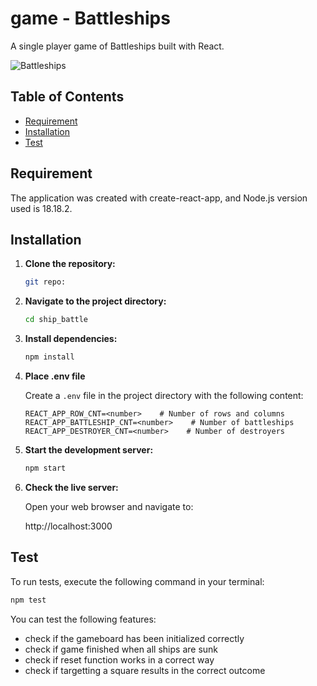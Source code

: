 # game - Battleships

A single player game of Battleships built with React.

![Battleships](public/assets/LiveDemo.png)

## Table of Contents

- [Requirement](#requirement)
- [Installation](#installation)
- [Test](#test)

## Requirement

The application was created with create-react-app, and Node.js version used is 18.18.2.

## Installation

1. **Clone the repository:**
   
    ```bash
    git repo:
    ```
    
2. **Navigate to the project directory:**

    ```bash
    cd ship_battle
    ```

3. **Install dependencies:**

    ```bash
    npm install
    ```

4. **Place .env file**

    Create a `.env` file in the project directory with the following content:

    ```plaintext
    REACT_APP_ROW_CNT=<number>    # Number of rows and columns
    REACT_APP_BATTLESHIP_CNT=<number>    # Number of battleships
    REACT_APP_DESTROYER_CNT=<number>    # Number of destroyers
    ```

5. **Start the development server:**

    ```bash
    npm start
    ```

6. **Check the live server:**

    Open your web browser and navigate to:

    http://localhost:3000

## Test

   To run tests, execute the following command in your terminal:

   ```bash
   npm test
   ```

   You can test the following features:
   - check if the gameboard has been initialized correctly
   - check if game finished when all ships are sunk
   - check if reset function works in a correct way
   - check if targetting a square results in the correct outcome

